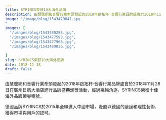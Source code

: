```yaml
---
title: SYRINCS荣获10大海外品牌
description: 由慧聰網和音響行業牽頭發起的2018年啟拓杯·音響行業品牌盛會於2018年11月28日在廣州日航大酒店進行品牌盛典頒獎活動，經過幾輪角逐，SYRINCS榮獲十佳海外品牌榮譽稱號。
image: "/image/blog/1543479847.jpg
"
images: [
  "/images/blog/1543480288.jpg", 
  "/images/blog/1543477598.jpg", 
  "/images/blog/1543477968.jpg", 
  "/images/blog/1543480036.jpg", 

]
slug: SYRINCS荣获10大海外品牌
date: 2018-11-18
draft: false
---
```




由慧聰網和音響行業牽頭發起的2018年啟拓杯·音響行業品牌盛會於2018年11月28日在廣州日航大酒店進行品牌盛典頒獎活動，經過幾輪角逐，SYRINCS榮獲十佳海外品牌榮譽稱號。

德國品牌SYRINCS於2015年全線進入中國市場，壹直以德國的嚴謹和理性藝術，獲得市場與用戶的認可。

